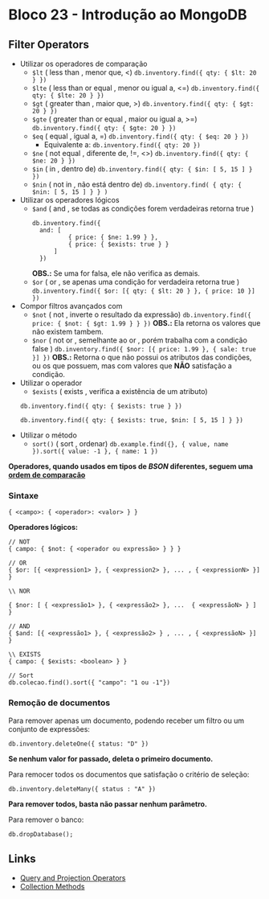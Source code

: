 # Bloco 23 - Introdução ao MongoDB

## Filter Operators

- Utilizar os operadores de comparação
  * `$lt` ( less than , menor que, <)
    `db.inventory.find({ qty: { $lt: 20 } })`
  * `$lte` ( less than or equal , menor ou igual a, <=)
    `db.inventory.find({ qty: { $lte: 20 } })`
  * `$gt` ( greater than , maior que, >)
    `db.inventory.find({ qty: { $gt: 20 } })`
  * `$gte` ( greater than or equal , maior ou igual a, >=)
    `db.inventory.find({ qty: { $gte: 20 } })`
  * `$eq` ( equal , igual a, =)
    `db.inventory.find({ qty: { $eq: 20 } })`
    * Equivalente a: `db.inventory.find({ qty: 20 })`
  * `$ne` ( not equal , diferente de, !=, <>)
    `db.inventory.find({ qty: { $ne: 20 } })`
  * `$in` ( in , dentro de)
    `db.inventory.find({ qty: { $in: [ 5, 15 ] } })`
  * `$nin` ( not in , não está dentro de)
    `db.inventory.find( { qty: { $nin: [ 5, 15 ] } } )`
- Utilizar os operadores lógicos
  * `$and` ( and , se todas as condições forem verdadeiras retorna true )
    ```
    db.inventory.find({
      and: [
              { price: { $ne: 1.99 } },
              { price: { $exists: true } }
          ]
      })
    ```
    **OBS.:** Se uma for falsa, ele não verifica as demais.
  * `$or` ( or , se apenas uma condição for verdadeira retorna true )
    `db.inventory.find({ $or: [{ qty: { $lt: 20 } }, { price: 10 }] })`
- Compor filtros avançados com
  * `$not` ( not , inverte o resultado da expressão)
    `db.inventory.find({ price: { $not: { $gt: 1.99 } } })`
    **OBS.:** Ela retorna os valores que não existem tambem.
  * `$nor` ( not or , semelhante ao or , porém trabalha com a condição false )
    `db.inventory.find({ $nor: [{ price: 1.99 }, { sale: true }] })`
    **OBS.:** Retorna o que não possui os atributos das condições, ou os que possuem, mas com valores que **NÃO** satisfação a condição.
- Utilizar o operador
  * `$exists` ( exists , verifica a existência de um atributo)
  ```
  db.inventory.find({ qty: { $exists: true } })

  db.inventory.find({ qty: { $exists: true, $nin: [ 5, 15 ] } })
  ```
- Utilizar o método
  * `sort()` ( sort , ordenar)
    `db.example.find({}, { value, name }).sort({ value: -1 }, { name: 1 })`


**Operadores, quando usados em tipos de *BSON* diferentes, seguem uma [ordem de comparação](https://docs.mongodb.com/manual/reference/bson-type-comparison-order/#bson-types-comparison-order)**

### Sintaxe

```
{ <campo>: { <operador>: <valor> } }
```

**Operadores lógicos:**

```
// NOT
{ campo: { $not: { <operador ou expressão> } } }

// OR
{ $or: [{ <expression1> }, { <expression2> }, ... , { <expressionN> }] }

\\ NOR

{ $nor: [ { <expressão1> }, { <expressão2> }, ...  { <expressãoN> } ] }

// AND
{ $and: [{ <expressão1> }, { <expressão2> } , ... , { <expressãoN> }] }

\\ EXISTS
{ campo: { $exists: <boolean> } }

// Sort
db.colecao.find().sort({ "campo": "1 ou -1"})
```

### Remoção de documentos

Para remover apenas um documento, podendo receber um filtro ou um conjunto de expressões:

```
db.inventory.deleteOne({ status: "D" })
```

**Se nenhum valor for passado, deleta o primeiro documento.**

Para remocer todos os documentos que satisfação o critério de seleção:

```
db.inventory.deleteMany({ status : "A" })
```

**Para remover todos, basta não passar nenhum parâmetro.**

Para remover o banco:

```
db.dropDatabase();
```

## Links

- [Query and Projection Operators](https://docs.mongodb.com/manual/reference/operator/query/)
- [Collection Methods](https://docs.mongodb.com/manual/reference/method/js-collection/)

